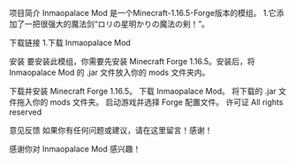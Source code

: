 项目简介
Inmaopalace Mod 是一个Minecraft-1.16.5-Forge版本的模组。 1.它添加了一把很强大的魔法剑“ロリの星明かりの魔法の剣！”。

下载链接
1.下载 Inmaopalace Mod

安装
要安装此模组，你需要先安装 Minecraft Forge 1.16.5。安装后，将 Inmaopalace Mod 的 .jar 文件放入你的 mods 文件夹内。

下载并安装 Minecraft Forge 1.16.5。
下载 Inmaopalace Mod。
将下载的 .jar 文件拖入你的 mods 文件夹。
启动游戏并选择 Forge 配置文件。
许可证
All rights reserved

意见反馈
如果你有任何问题或建议，请在这里留言！感谢！

感谢你对 Inmaopalace Mod 感兴趣！
